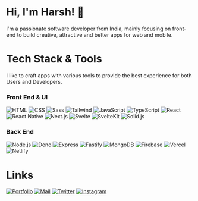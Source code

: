 
# Hi, I'm Harsh! 👋
I'm a passionate software developer from India, mainly focusing on front-end to build creative, attractive and better apps for web and mobile.

# Tech Stack & Tools
I like to craft apps with various tools to provide the best experience for both Users and Developers.

### Front End & UI
![HTML](https://img.shields.io/badge/HTML5-E34F26?style=for-the-badge&logo=html5&logoColor=white)
![CSS](https://img.shields.io/badge/CSS3-1572B6?style=for-the-badge&logo=css3&logoColor=white)
![Sass](https://img.shields.io/badge/Sass-CC6699?style=for-the-badge&logo=sass&logoColor=white)
![Tailwind](https://img.shields.io/badge/Tailwind_CSS-38B2AC?style=for-the-badge&logo=tailwind-css&logoColor=white)
![JavaScript](https://img.shields.io/badge/JavaScript-323330?style=for-the-badge&logo=javascript&logoColor=F7DF1E)
![TypeScript](https://img.shields.io/badge/TypeScript-007ACC?style=for-the-badge&logo=typescript&logoColor=white)
![React](https://img.shields.io/badge/React-20232A?style=for-the-badge&logo=react&logoColor=61DAFB)
![React Native](https://img.shields.io/badge/React_Native-20232A?style=for-the-badge&logo=react&logoColor=61DAFB)
![Next.js](https://img.shields.io/badge/next.js-000000?style=for-the-badge&logo=nextdotjs&logoColor=white)
![Svelte](https://img.shields.io/badge/Svelte-4A4A55?style=for-the-badge&logo=svelte&logoColor=FF3E00)
![SvelteKit](https://img.shields.io/badge/SvelteKit-FF3E00?style=for-the-badge&logo=Svelte&logoColor=white)
![Solid.js](https://img.shields.io/badge/Solid%20JS-2C4F7C?style=for-the-badge&logo=solid&logoColor=white)

### Back End
![Node.js](https://img.shields.io/badge/Node.js-339933?style=for-the-badge&logo=nodedotjs&logoColor=white)
![Deno](https://img.shields.io/badge/Deno-464647?style=for-the-badge&logo=deno&logoColor=white)
![Express](https://img.shields.io/badge/Express.js-000000?style=for-the-badge&logo=express&logoColor=white)
![Fastify](https://img.shields.io/badge/fastify-202020?style=for-the-badge&logo=fastify&logoColor=white)
![MongoDB](https://img.shields.io/badge/MongoDB-4EA94B?style=for-the-badge&logo=mongodb&logoColor=white)
![Firebase](https://img.shields.io/badge/firebase-ffca28?style=for-the-badge&logo=firebase&logoColor=black)
![Vercel](https://img.shields.io/badge/Vercel-000000?style=for-the-badge&logo=vercel&logoColor=white)
![Netlify](https://img.shields.io/badge/Netlify-00C7B7?style=for-the-badge&logo=netlify&logoColor=white)

# Links
[![Portfolio](https://img.shields.io/badge/my_portfolio-000?style=for-the-badge&logo=ko-fi&logoColor=white)](https://hrvs.me)
[![Mail](https://img.shields.io/badge/Gmail-D14836?style=for-the-badge&logo=gmail&logoColor=white)](mailto:hrvsdev@gmail.com)
[![Twitter](https://img.shields.io/badge/twitter-1DA1F2?style=for-the-badge&logo=twitter&logoColor=white)](https://twitter.com/itsharshvyas)
[![Instagram](https://img.shields.io/badge/Instagram-E4405F?style=for-the-badge&logo=instagram&logoColor=white)](https://instagram.com/harshvyasdev)

